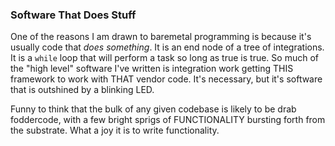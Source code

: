### Software That Does Stuff

One of the reasons I am drawn to baremetal programming is because it's usually code that *does something*. It is an end node of a tree of integrations. It is a `while` loop that will perform a task so long as true is true. So much of the "high level" software I've written is integration work getting THIS framework to work with THAT vendor code. It's necessary, but it's software that is outshined by a blinking LED.

Funny to think that the bulk of any given codebase is likely to be drab foddercode, with a few bright sprigs of FUNCTIONALITY bursting forth from the substrate. What a joy it is to write functionality.